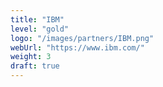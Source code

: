 ```yaml
---
title: "IBM"
level: "gold"
logo: "/images/partners/IBM.png"
webUrl: "https://www.ibm.com/"
weight: 3
draft: true
---
```

